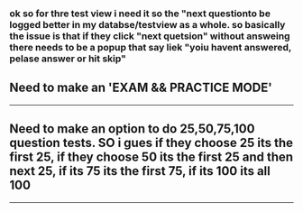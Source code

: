 
### ok so for thre test view i need it so the "next questionto be  logged better in my databse/testview as a whole. so basically  the issue is that if they click "next quetsion" without answeing there needs to be a popup that say liek "yoiu havent answered, pelase answer or hit skip" 







## Need to make an 'EXAM && PRACTICE MODE'
-------------------------------------------------

## Need to make an option to do 25,50,75,100 question tests. SO i gues if they choose 25 its the first 25, if they choose 50 its the first 25 and then next 25, if its 75 its the first 75, if its 100 its all 100
----------------------------------------------------------------------------------------------------------------------------------------------------------------------------------

##
